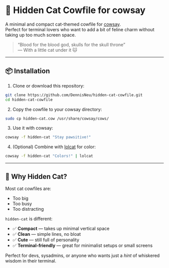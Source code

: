 # 🐾 Hidden Cat Cowfile for cowsay

A minimal and compact cat-themed cowfile for [cowsay](https://github.com/tnalpgge/rank-amateur-cowsay).  
Perfect for terminal lovers who want to add a bit of feline charm without taking up too much screen space.

> “Blood for the blood god, skulls for the skull throne”  
> — With a little cat under it 🐱

---

## 📦 Installation

1. Clone or download this repository:

```bash
git clone https://github.com/DennisNeu/hidden-cat-cowfile.git
cd hidden-cat-cowfile
```

2. Copy the cowfile to your cowsay directory:

```bash
sudo cp hidden-cat.cow /usr/share/cowsay/cows/
```

3. Use it with cowsay:

```bash
cowsay -f hidden-cat "Stay pawsitive!"
```

4. (Optional) Combine with [lolcat](https://github.com/busyloop/lolcat) for color:

```bash
cowsay -f hidden-cat "Colors!" | lolcat
```

---

## 🎯 Why Hidden Cat?

Most cat cowfiles are:

- Too big
- Too busy
- Too distracting

`hidden-cat` is different:

- ✅ **Compact** — takes up minimal vertical space
- ✅ **Clean** — simple lines, no bloat
- ✅ **Cute** — still full of personality
- ✅ **Terminal-friendly** — great for minimalist setups or small screens

Perfect for devs, sysadmins, or anyone who wants just a *hint* of whiskered wisdom in their terminal.
